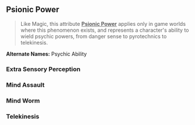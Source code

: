 Psionic Power
-------------

> Like Magic, this attribute <ins>__Psionic Power__</ins> applies only in game worlds where this phenomenon exists, and represents a character's ability to wield psychic powers, from danger sense to pyrotechnics to telekinesis.

__Alternate Names:__ Psychic Ability

### Extra Sensory Perception

### Mind Assault

### Mind Worm

### Telekinesis
